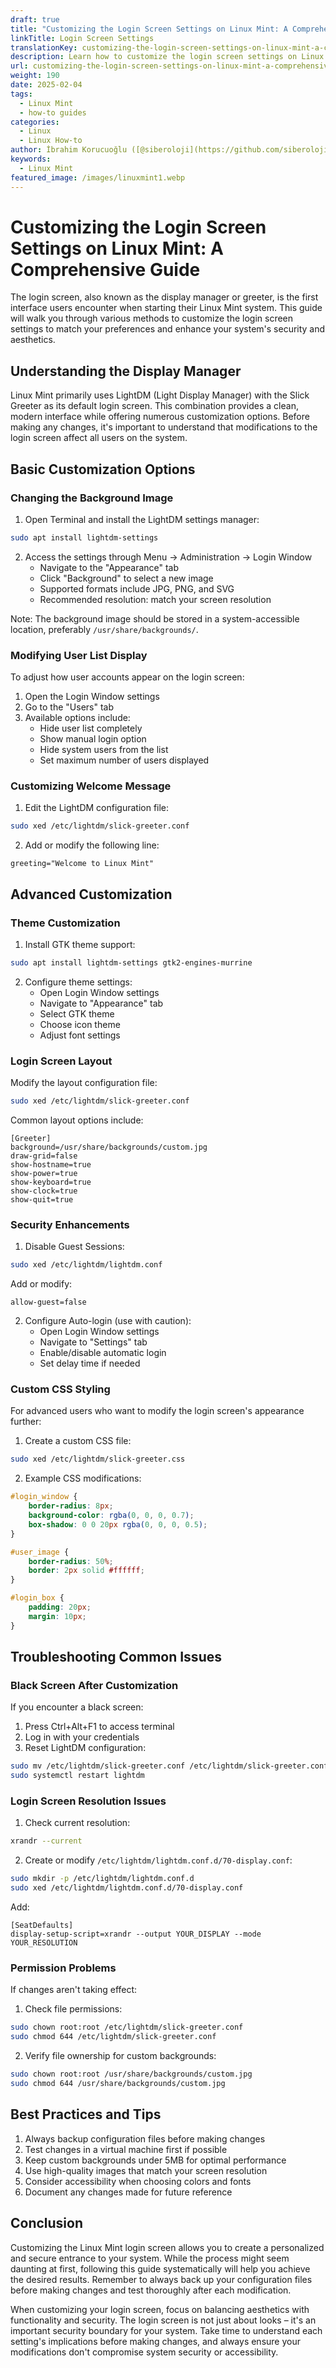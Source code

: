 ```yaml
---
draft: true
title: "Customizing the Login Screen Settings on Linux Mint: A Comprehensive Guide"
linkTitle: Login Screen Settings
translationKey: customizing-the-login-screen-settings-on-linux-mint-a-comprehensive-guide
description: Learn how to customize the login screen settings on Linux Mint to enhance security and aesthetics. This comprehensive guide covers basic and advanced customization options, troubleshooting tips, and best practices.
url: customizing-the-login-screen-settings-on-linux-mint-a-comprehensive-guide
weight: 190
date: 2025-02-04
tags:
  - Linux Mint
  - how-to guides
categories:
  - Linux
  - Linux How-to
author: İbrahim Korucuoğlu ([@siberoloji](https://github.com/siberoloji))
keywords:
  - Linux Mint
featured_image: /images/linuxmint1.webp
---
```

# Customizing the Login Screen Settings on Linux Mint: A Comprehensive Guide

The login screen, also known as the display manager or greeter, is the first interface users encounter when starting their Linux Mint system. This guide will walk you through various methods to customize the login screen settings to match your preferences and enhance your system's security and aesthetics.

## Understanding the Display Manager

Linux Mint primarily uses LightDM (Light Display Manager) with the Slick Greeter as its default login screen. This combination provides a clean, modern interface while offering numerous customization options. Before making any changes, it's important to understand that modifications to the login screen affect all users on the system.

## Basic Customization Options

### Changing the Background Image

1. Open Terminal and install the LightDM settings manager:
```bash
sudo apt install lightdm-settings
```

2. Access the settings through Menu → Administration → Login Window
   - Navigate to the "Appearance" tab
   - Click "Background" to select a new image
   - Supported formats include JPG, PNG, and SVG
   - Recommended resolution: match your screen resolution

Note: The background image should be stored in a system-accessible location, preferably `/usr/share/backgrounds/`.

### Modifying User List Display

To adjust how user accounts appear on the login screen:

1. Open the Login Window settings
2. Go to the "Users" tab
3. Available options include:
   - Hide user list completely
   - Show manual login option
   - Hide system users from the list
   - Set maximum number of users displayed

### Customizing Welcome Message

1. Edit the LightDM configuration file:
```bash
sudo xed /etc/lightdm/slick-greeter.conf
```

2. Add or modify the following line:
```
greeting="Welcome to Linux Mint"
```

## Advanced Customization

### Theme Customization

1. Install GTK theme support:
```bash
sudo apt install lightdm-settings gtk2-engines-murrine
```

2. Configure theme settings:
   - Open Login Window settings
   - Navigate to "Appearance" tab
   - Select GTK theme
   - Choose icon theme
   - Adjust font settings

### Login Screen Layout

Modify the layout configuration file:
```bash
sudo xed /etc/lightdm/slick-greeter.conf
```

Common layout options include:
```
[Greeter]
background=/usr/share/backgrounds/custom.jpg
draw-grid=false
show-hostname=true
show-power=true
show-keyboard=true
show-clock=true
show-quit=true
```

### Security Enhancements

1. Disable Guest Sessions:
```bash
sudo xed /etc/lightdm/lightdm.conf
```
Add or modify:
```
allow-guest=false
```

2. Configure Auto-login (use with caution):
   - Open Login Window settings
   - Navigate to "Settings" tab
   - Enable/disable automatic login
   - Set delay time if needed

### Custom CSS Styling

For advanced users who want to modify the login screen's appearance further:

1. Create a custom CSS file:
```bash
sudo xed /etc/lightdm/slick-greeter.css
```

2. Example CSS modifications:
```css
#login_window {
    border-radius: 8px;
    background-color: rgba(0, 0, 0, 0.7);
    box-shadow: 0 0 20px rgba(0, 0, 0, 0.5);
}

#user_image {
    border-radius: 50%;
    border: 2px solid #ffffff;
}

#login_box {
    padding: 20px;
    margin: 10px;
}
```

## Troubleshooting Common Issues

### Black Screen After Customization

If you encounter a black screen:
1. Press Ctrl+Alt+F1 to access terminal
2. Log in with your credentials
3. Reset LightDM configuration:
```bash
sudo mv /etc/lightdm/slick-greeter.conf /etc/lightdm/slick-greeter.conf.backup
sudo systemctl restart lightdm
```

### Login Screen Resolution Issues

1. Check current resolution:
```bash
xrandr --current
```

2. Create or modify `/etc/lightdm/lightdm.conf.d/70-display.conf`:
```bash
sudo mkdir -p /etc/lightdm/lightdm.conf.d
sudo xed /etc/lightdm/lightdm.conf.d/70-display.conf
```

Add:
```
[SeatDefaults]
display-setup-script=xrandr --output YOUR_DISPLAY --mode YOUR_RESOLUTION
```

### Permission Problems

If changes aren't taking effect:
1. Check file permissions:
```bash
sudo chown root:root /etc/lightdm/slick-greeter.conf
sudo chmod 644 /etc/lightdm/slick-greeter.conf
```

2. Verify file ownership for custom backgrounds:
```bash
sudo chown root:root /usr/share/backgrounds/custom.jpg
sudo chmod 644 /usr/share/backgrounds/custom.jpg
```

## Best Practices and Tips

1. Always backup configuration files before making changes
2. Test changes in a virtual machine first if possible
3. Keep custom backgrounds under 5MB for optimal performance
4. Use high-quality images that match your screen resolution
5. Consider accessibility when choosing colors and fonts
6. Document any changes made for future reference

## Conclusion

Customizing the Linux Mint login screen allows you to create a personalized and secure entrance to your system. While the process might seem daunting at first, following this guide systematically will help you achieve the desired results. Remember to always back up your configuration files before making changes and test thoroughly after each modification.

When customizing your login screen, focus on balancing aesthetics with functionality and security. The login screen is not just about looks – it's an important security boundary for your system. Take time to understand each setting's implications before making changes, and always ensure your modifications don't compromise system security or accessibility.

